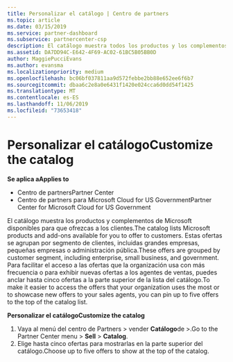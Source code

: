 ```yaml
---
title: Personalizar el catálogo | Centro de partners
ms.topic: article
ms.date: 03/15/2019
ms.service: partner-dashboard
ms.subservice: partnercenter-csp
description: El catálogo muestra todos los productos y los complementos de Microsoft disponibles para que los vendan los partners.
ms.assetid: DA7DD94C-E642-4F69-AC02-61BC5B05BB0D
author: MaggiePucciEvans
ms.author: evansma
ms.localizationpriority: medium
ms.openlocfilehash: bc06bf037811aa9d572febbe2bb88e652ee6f6b7
ms.sourcegitcommit: dbaa6c2e8a0e6431f1420e024cca6d0dd54f1425
ms.translationtype: MT
ms.contentlocale: es-ES
ms.lasthandoff: 11/06/2019
ms.locfileid: "73653418"
---
```

# <a name="customize-the-catalog"></a><span data-ttu-id="c85d1-103">Personalizar el catálogo</span><span class="sxs-lookup"><span data-stu-id="c85d1-103">Customize the catalog</span></span>

<span data-ttu-id="c85d1-104">**Se aplica a**</span><span class="sxs-lookup"><span data-stu-id="c85d1-104">**Applies to**</span></span>

-  <span data-ttu-id="c85d1-105">Centro de partners</span><span class="sxs-lookup"><span data-stu-id="c85d1-105">Partner Center</span></span>
-  <span data-ttu-id="c85d1-106">Centro de partners para Microsoft Cloud for US Government</span><span class="sxs-lookup"><span data-stu-id="c85d1-106">Partner Center for Microsoft Cloud for US Government</span></span>


<span data-ttu-id="c85d1-107">El catálogo muestra los productos y complementos de Microsoft disponibles para que ofrezcas a los clientes.</span><span class="sxs-lookup"><span data-stu-id="c85d1-107">The catalog lists Microsoft products and add-ons available for you to offer to customers.</span></span> <span data-ttu-id="c85d1-108">Estas ofertas se agrupan por segmento de clientes, incluidas grandes empresas, pequeñas empresas o administración pública.</span><span class="sxs-lookup"><span data-stu-id="c85d1-108">These offers are grouped by customer segment, including enterprise, small business, and government.</span></span> <span data-ttu-id="c85d1-109">Para facilitar el acceso a las ofertas que la organización usa con más frecuencia o para exhibir nuevas ofertas a los agentes de ventas, puedes anclar hasta cinco ofertas a la parte superior de la lista del catálogo.</span><span class="sxs-lookup"><span data-stu-id="c85d1-109">To make it easier to access the offers that your organization uses the most or to showcase new offers to your sales agents, you can pin up to five offers to the top of the catalog list.</span></span>

<span data-ttu-id="c85d1-110">**Personalizar el catálogo**</span><span class="sxs-lookup"><span data-stu-id="c85d1-110">**Customize the catalog**</span></span>

1.  <span data-ttu-id="c85d1-111">Vaya al menú del centro de Partners &gt; vender **Catálogo**de &gt;.</span><span class="sxs-lookup"><span data-stu-id="c85d1-111">Go to the Partner Center menu &gt; **Sell** &gt; **Catalog**.</span></span>
2.  <span data-ttu-id="c85d1-112">Elige hasta cinco ofertas para mostrarlas en la parte superior del catálogo.</span><span class="sxs-lookup"><span data-stu-id="c85d1-112">Choose up to five offers to show at the top of the catalog.</span></span>

 

 



